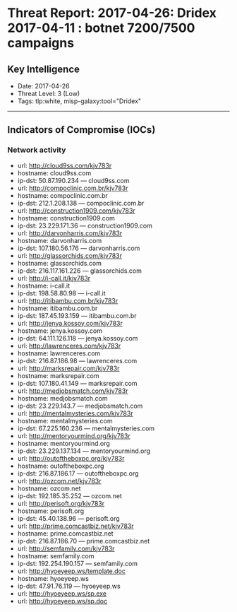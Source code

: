 # Threat Report: 2017-04-26: Dridex 2017-04-11 : botnet 7200/7500 campaigns


## Key Intelligence
* Date: 2017-04-26
* Threat Level: 3 (Low)
* Tags: tlp:white, misp-galaxy:tool="Dridex"

---

## Indicators of Compromise (IOCs)
### Network activity
* url: http://cloud9ss.com/kjv783r
* hostname: cloud9ss.com
* ip-dst: 50.87.190.234 — cloud9ss.com
* url: http://compoclinic.com.br/kjv783r
* hostname: compoclinic.com.br
* ip-dst: 212.1.208.138 — compoclinic.com.br
* url: http://construction1909.com/kjv783r
* hostname: construction1909.com
* ip-dst: 23.229.171.36 — construction1909.com
* url: http://darvonharris.com/kjv783r
* hostname: darvonharris.com
* ip-dst: 107.180.56.176 — darvonharris.com
* url: http://glassorchids.com/kjv783r
* hostname: glassorchids.com
* ip-dst: 216.117.161.226 — glassorchids.com
* url: http://i-call.it/kjv783r
* hostname: i-call.it
* ip-dst: 198.58.80.98 — i-call.it
* url: http://itibambu.com.br/kjv783r
* hostname: itibambu.com.br
* ip-dst: 187.45.193.159 — itibambu.com.br
* url: http://jenya.kossoy.com/kjv783r
* hostname: jenya.kossoy.com
* ip-dst: 64.111.126.118 — jenya.kossoy.com
* url: http://lawrenceres.com/kjv783r
* hostname: lawrenceres.com
* ip-dst: 216.87.186.98 — lawrenceres.com
* url: http://marksrepair.com/kjv783r
* hostname: marksrepair.com
* ip-dst: 107.180.41.149 — marksrepair.com
* url: http://medjobsmatch.com/kjv783r
* hostname: medjobsmatch.com
* ip-dst: 23.229.143.7 — medjobsmatch.com
* url: http://mentalmysteries.com/kjv783r
* hostname: mentalmysteries.com
* ip-dst: 67.225.160.236 — mentalmysteries.com
* url: http://mentoryourmind.org/kjv783r
* hostname: mentoryourmind.org
* ip-dst: 23.229.137.134 — mentoryourmind.org
* url: http://outoftheboxpc.org/kjv783r
* hostname: outoftheboxpc.org
* ip-dst: 216.87.186.17 — outoftheboxpc.org
* url: http://ozcom.net/kjv783r
* hostname: ozcom.net
* ip-dst: 192.185.35.252 — ozcom.net
* url: http://perisoft.org/kjv783r
* hostname: perisoft.org
* ip-dst: 45.40.138.96 — perisoft.org
* url: http://prime.comcastbiz.net/kjv783r
* hostname: prime.comcastbiz.net
* ip-dst: 216.87.186.70 — prime.comcastbiz.net
* url: http://semfamily.com/kjv783r
* hostname: semfamily.com
* ip-dst: 192.254.190.157 — semfamily.com
* url: http://hyoeyeep.ws/template.doc
* hostname: hyoeyeep.ws
* ip-dst: 47.91.76.119 — hyoeyeep.ws
* url: http://hyoeyeep.ws/sp.exe
* url: http://hyoeyeep.ws/sp.doc
